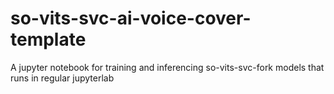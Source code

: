 # so-vits-svc-ai-voice-cover-template

A jupyter notebook for training and inferencing so-vits-svc-fork models that runs in regular jupyterlab